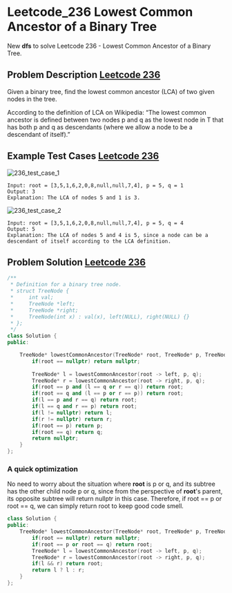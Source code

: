 # Leetcode_236 Lowest Common Ancestor of a Binary Tree


New **dfs** to solve Leetcode 236 - Lowest Common Ancestor of a Binary Tree. 
<!--more-->

## Problem Description [Leetcode 236](https://leetcode.com/problems/lowest-common-ancestor-of-a-binary-tree/)

<p>
Given a binary tree, find the lowest common ancestor (LCA) of two given nodes in the tree.

According to the definition of LCA on Wikipedia: “The lowest common ancestor is defined between two nodes p and q as the lowest node in T that has both p and q as descendants (where we allow a node to be a descendant of itself).”
</p>


## Example Test Cases [Leetcode 236](https://leetcode.com/problems/lowest-common-ancestor-of-a-binary-tree/)

![236_test_case_1](https://assets.leetcode.com/uploads/2018/12/14/binarytree.png)
```
Input: root = [3,5,1,6,2,0,8,null,null,7,4], p = 5, q = 1
Output: 3
Explanation: The LCA of nodes 5 and 1 is 3.
```


![236_test_case_2](https://assets.leetcode.com/uploads/2018/12/14/binarytree.png)
```
Input: root = [3,5,1,6,2,0,8,null,null,7,4], p = 5, q = 4
Output: 5
Explanation: The LCA of nodes 5 and 4 is 5, since a node can be a descendant of itself according to the LCA definition.
```


## Problem Solution [Leetcode 236](https://leetcode.com/problems/lowest-common-ancestor-of-a-binary-tree/)



```cpp
/**
 * Definition for a binary tree node.
 * struct TreeNode {
 *     int val;
 *     TreeNode *left;
 *     TreeNode *right;
 *     TreeNode(int x) : val(x), left(NULL), right(NULL) {}
 * };
 */
class Solution {
public:

    TreeNode* lowestCommonAncestor(TreeNode* root, TreeNode* p, TreeNode* q) {
        if(root == nullptr) return nullptr;
        
        TreeNode* l = lowestCommonAncestor(root -> left, p, q);
        TreeNode* r = lowestCommonAncestor(root -> right, p, q);
        if(root == p and (l == q or r == q)) return root;
        if(root == q and (l == p or r == p)) return root;
        if(l == p and r == q) return root;
        if(l == q and r == p) return root;
        if(l != nullptr) return l;
        if(r != nullptr) return r;
        if(root == p) return p;
        if(root == q) return q;
        return nullptr;
    }
};
```


### A quick optimization
No need to worry about the situation where **root** is p or q, and its subtree has the other child node p or q, since from the perspective of **root**'s parent, its opposite subtree will return nullptr in this case. Therefore, if root == p or root == q, we can simply return root to keep good code smell.

```cpp
class Solution {
public:
    TreeNode* lowestCommonAncestor(TreeNode* root, TreeNode* p, TreeNode* q) {
        if(root == nullptr) return nullptr;
        if(root == p or root == q) return root;
        TreeNode* l = lowestCommonAncestor(root -> left, p, q);
        TreeNode* r = lowestCommonAncestor(root -> right, p, q);
        if(l && r) return root;
        return l ? l : r;
    }
};
```
